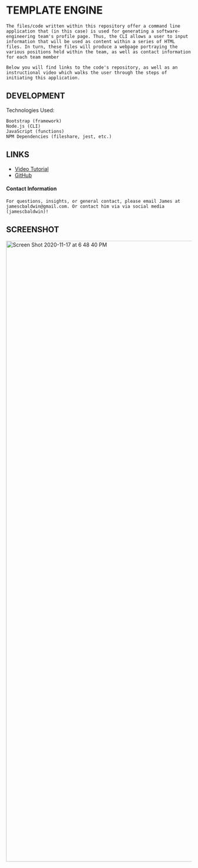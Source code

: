 # TEMPLATE ENGINE

```The files/code written within this repository offer a command line application that (in this case) is used for generating a software-engineering team's profile page. Thus, the CLI allows a user to input information that will be used as content within a series of HTML files. In turn, these files will produce a webpage portraying the various positions held within the team, as well as contact information for each team member```

```Below you will find links to the code's repository, as well as an instructional video which walks the user through the steps of initiating this application.```

## DEVELOPMENT

Technologies Used: 
```
Bootstrap (framework)
Node.js (CLI)
JavaScript (functions) 
NPM Dependencies (fileshare, jest, etc.)
```

## LINKS
- [Video Tutorial](https://googledrive.com)
- [GitHub](https://github.com/jamescbaldwin/Template-Engine)

#### Contact Information
```For questions, insights, or general contact, please email James at jamescbaldwin@gmail.com. Or contact him via via social media (jamescbaldwin)!```

## SCREENSHOT
<img width="1680" alt="Screen Shot 2020-11-17 at 6 48 40 PM" src="https://user-images.githubusercontent.com/70229636/99464212-95384400-2905-11eb-8491-d23fb8176eed.png">


